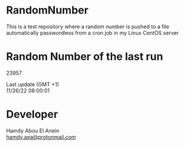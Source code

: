 # RandomNumber    
This is a test repository where a random number is pushed to a file automatically passwordless from a cron job in my Linux CentOS server    
# Random Number of the last run   
23957
      
Last update (GMT +1)    
11/26/22 08:00:01
# Developer    
Hamdy Abou El Anein   
hamdy.aea@protonmail.com

